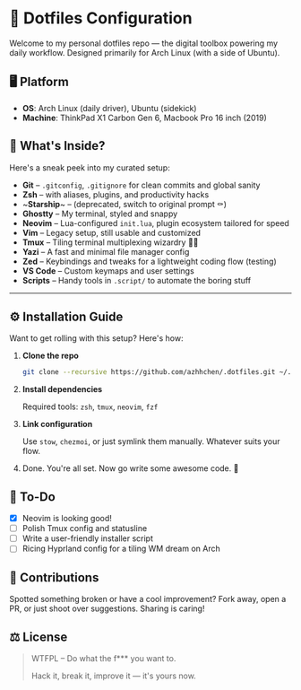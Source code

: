 # 🌱 Dotfiles Configuration

Welcome to my personal dotfiles repo — the digital toolbox powering my daily workflow. Designed primarily for Arch Linux (with a side of Ubuntu).

## 🖥️ Platform

- **OS**: Arch Linux (daily driver), Ubuntu (sidekick)
- **Machine**: ThinkPad X1 Carbon Gen 6, Macbook Pro 16 inch (2019)

## 🧰 What's Inside?

Here's a sneak peek into my curated setup:

- **Git** – `.gitconfig`, `.gitignore` for clean commits and global sanity  
- **Zsh** –  with aliases, plugins, and productivity hacks  
- ~**Starship**~ – (deprecated, switch to original prompt ⚰️)  
- **Ghostty** – My terminal, styled and snappy  
- **Neovim** – Lua-configured `init.lua`, plugin ecosystem tailored for speed  
- **Vim** – Legacy setup, still usable and customized  
- **Tmux** – Tiling terminal multiplexing wizardry 🧙‍♂️  
- **Yazi** – A fast and minimal file manager config  
- **Zed** – Keybindings and tweaks for a lightweight coding flow (testing)
- **VS Code** – Custom keymaps and user settings  
- **Scripts** – Handy tools in `.script/` to automate the boring stuff

---

## ⚙️ Installation Guide

Want to get rolling with this setup? Here's how:

1. **Clone the repo**  
   ```sh
   git clone --recursive https://github.com/azhhchen/.dotfiles.git ~/.dotfiles
   ```
   
2. **Install dependencies**
   
   Required tools: `zsh`, `tmux`, `neovim`, `fzf`
   
4. **Link configuration**

   Use `stow`, `chezmoi`, or just symlink them manually. Whatever suits your flow.

5. Done. You're all set. Now go write some awesome code. 🚀

## 📌 To-Do
- [x] Neovim is looking good!
- [ ] Polish Tmux config and statusline
- [ ] Write a user-friendly installer script
- [ ] Ricing Hyprland config for a tiling WM dream on Arch

## 🤝 Contributions

Spotted something broken or have a cool improvement? Fork away, open a PR, or just shoot over suggestions. Sharing is caring!

## ⚖️ License
> WTFPL – Do what the f*** you want to.
> 
> Hack it, break it, improve it — it's yours now.
